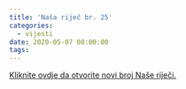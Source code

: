 ```yaml
---
title: 'Naša riječ br. 25'
categories:
  - vijesti
date: 2020-05-07 08:00:00
tags:
---
```

<a id="opendoc" onclick="openDoc()" href="#">Kliknite ovdje da otvorite novi broj Naše riječi.</a>
<script defer src="/js/simplelightbox.js"></script>
<script>
var e=document.createElement('link');e.rel='prefetch',e.href="https://www.yumpu.com/xx/embed/view/tTjY8L3G2bUXPMnx",document.head.appendChild(e);
function openDoc(){
	SimpleLightbox.open({content:'<iframe style="width: 90vw; height: 84vh;" src="https://www.yumpu.com/xx/embed/view/tTjY8L3G2bUXPMnx" frameborder="0" allowfullscreen="true"  allowtransparency="true"></iframe>',elementClass:'slbContentEl'});
}
</script>